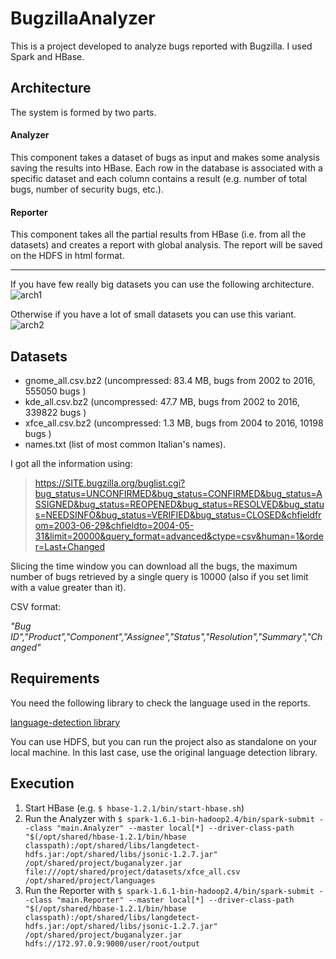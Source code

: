 # BugzillaAnalyzer

This is a project developed to analyze bugs reported with Bugzilla. I used Spark and HBase.

## Architecture

The system is formed by two parts.

#### Analyzer

This component takes a dataset of bugs as input and makes some analysis saving the results into HBase. Each row in the database is associated with a specific dataset and each column contains a result (e.g. number of total bugs, number of security bugs, etc.).

#### Reporter

This component takes all the partial results from HBase (i.e. from all the datasets) and creates a report with global analysis. The report will be saved on the HDFS in html format.

------------

If you have few really big datasets you can use the following architecture.
![arch1](https://raw.githubusercontent.com/echo-devim/BugzillaDataMining/master/arch1.jpg)

Otherwise if you have a lot of small datasets you can use this variant.
![arch2](https://raw.githubusercontent.com/echo-devim/BugzillaDataMining/master/arch2.jpg)


## Datasets

* gnome_all.csv.bz2 (uncompressed: 83.4 MB, bugs from 2002 to 2016, 555050 bugs )
* kde_all.csv.bz2 (uncompressed: 47.7 MB, bugs from 2002 to 2016, 339822 bugs )
* xfce_all.csv.bz2 (uncompressed: 1.3 MB, bugs from 2004 to 2016, 10198 bugs )
* names.txt (list of most common Italian's names).

I got all the information using:

> https://SITE.bugzilla.org/buglist.cgi?bug_status=UNCONFIRMED&bug_status=CONFIRMED&bug_status=ASSIGNED&bug_status=REOPENED&bug_status=RESOLVED&bug_status=NEEDSINFO&bug_status=VERIFIED&bug_status=CLOSED&chfieldfrom=2003-06-29&chfieldto=2004-05-31&limit=20000&query_format=advanced&ctype=csv&human=1&order=Last+Changed

Slicing the time window you can download all the bugs, the maximum number of bugs retrieved by a single query is 10000 (also if you set limit with a value greater than it).

CSV format:

*"Bug ID","Product","Component","Assignee","Status","Resolution","Summary","Changed"*

## Requirements

You need the following library to check the language used in the reports.

[language-detection library](https://github.com/echo-devim/language-detection)

You can use HDFS, but you can run the project also as standalone on your local machine. In this last case, use the original language detection library.

## Execution

1. Start HBase (e.g. `$ hbase-1.2.1/bin/start-hbase.sh`)
2. Run the Analyzer with `$ spark-1.6.1-bin-hadoop2.4/bin/spark-submit --class "main.Analyzer" --master local[*] --driver-class-path "$(/opt/shared/hbase-1.2.1/bin/hbase classpath):/opt/shared/libs/langdetect-hdfs.jar:/opt/shared/libs/jsonic-1.2.7.jar" /opt/shared/project/buganalyzer.jar file:///opt/shared/project/datasets/xfce_all.csv /opt/shared/project/languages`
3. Run the Reporter with `$ spark-1.6.1-bin-hadoop2.4/bin/spark-submit --class "main.Reporter" --master local[*] --driver-class-path "$(/opt/shared/hbase-1.2.1/bin/hbase classpath):/opt/shared/libs/langdetect-hdfs.jar:/opt/shared/libs/jsonic-1.2.7.jar" /opt/shared/project/buganalyzer.jar hdfs://172.97.0.9:9000/user/root/output`
